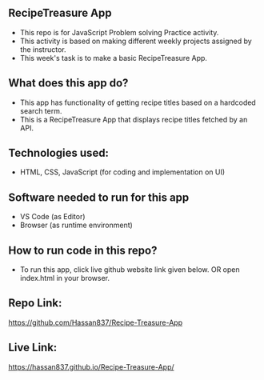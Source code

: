
## RecipeTreasure App

 - This repo is for JavaScript Problem solving Practice activity.
 - This activity is based on making different weekly projects assigned by the instructor.
 - This week's task is to make a basic RecipeTreasure App.

## What does this app do?

 - This app has functionality of getting recipe titles based on a hardcoded search term.
 - This is a RecipeTreasure App that displays recipe titles fetched by an API.

## Technologies used:
 
 - HTML, CSS, JavaScript (for coding and implementation on UI)
 
## Software needed to run for this app
 
 - VS Code (as Editor)
 - Browser (as runtime environment)

## How to run code in this repo?

- To run this app, click live github website link given below. OR
open index.html in your browser.

## Repo Link:

https://github.com/Hassan837/Recipe-Treasure-App

## Live Link:

https://hassan837.github.io/Recipe-Treasure-App/
